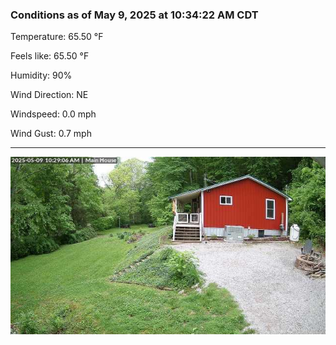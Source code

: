 ### Conditions as of May 9, 2025 at 10:34:22 AM CDT 

Temperature: 65.50 &deg;F

Feels like: 65.50 &deg;F

Humidity: 90%

Wind Direction: NE

Windspeed: 0.0 mph

Wind Gust: 0.7 mph

---

<img src="./images/latest.jpeg"/>

